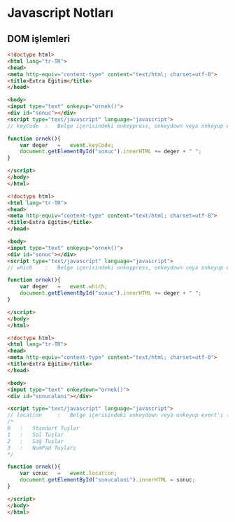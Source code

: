 # Javascript Notları 

## DOM işlemleri  

```Html
<!doctype html>
<html lang="tr-TR">
<head>
<meta http-equiv="content-type" content="text/html; charset=utf-8">
<title>Extra Eğitim</title>
</head>

<body>
<input type="text" onkeyup="ornek()">
<div id="sonuc"></div>
<script type="text/javascript" language="javascript">
// keyCode 	:	Belge içerisindeki onkeypress, onkeydown veya onkeyup event'ı (olayı) gerçekleştiğinde klavyeden basılan tuşun unicode (evrensel kod) kodlamasına dönüştürerek oluşturduğu değeri geriye döndürür.

function ornek(){
	var deger	=	event.keyCode;
	document.getElementById("sonuc").innerHTML += deger + " ";
}

</script>
</body>
</html>
```

```Html
<!doctype html>
<html lang="tr-TR">
<head>
<meta http-equiv="content-type" content="text/html; charset=utf-8">
<title>Extra Eğitim</title>
</head>

<body>
<input type="text" onkeyup="ornek()">
<div id="sonuc"></div>
<script type="text/javascript" language="javascript">
// which 	:	Belge içerisindeki onkeypress, onkeydown veya onkeyup event'ı (olayı) gerçekleştiğinde klavyeden basılan tuşun unicode (evrensel kod) kodlamasına dönüştürerek oluşturduğu değeri geriye döndürür.

function ornek(){
	var deger	=	event.which;
	document.getElementById("sonuc").innerHTML += deger + " ";
}

</script>
</body>
</html>
```

```Html
<!doctype html>
<html lang="tr-TR">
<head>
<meta http-equiv="content-type" content="text/html; charset=utf-8">
<title>Extra Eğitim</title>
</head>

<body>
<input type="text" onkeydown="ornek()">
<div id="sonucalani"></div>

<script type="text/javascript" language="javascript">
// location 	:	Belge içerisindeki onkeydown veya onkeyup event'ı (olayı) gerçekleştiğinde ilgili tuşun klavyedeki lokasyon / konum bilgisi değerini geriye döndürür.
/*
0	:	Standart Tuşlar
1	:	Sol Tuşlar
2	:	Sağ Tuşlar
3	:	NumPad Tuşları
*/

function ornek(){
	var sonuc	=	event.location;
	document.getElementById("sonucalani").innerHTML = sonuc;
}

</script>
</body>
</html>
```
```Html

```

```Html

```

```Html

```

```Html

```

```Html

```
```Html

```

```Html

```

```Html

```

```Html

```

```Html

```

```Html

```

```Html

```

```Html

```
```Html

```

```Html

```

```Html

```

```Html

```

```Html

```
```Html

```

```Html

```

```Html

```

```Html

```

```Html

```

```Html

```

```Html

```

```Html

```
```Html

```

```Html

```

```Html

```

```Html

```

```Html

```
```Html

```

```Html

```

```Html

```

```Html

```

```Html

```